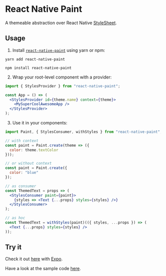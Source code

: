 # React Native Paint

A themeable abstraction over React Native [StyleSheet](https://facebook.github.io/react-native/docs/stylesheet.html).

## Usage

1.  Install [`react-native-paint`](https://www.npmjs.com/package/react-native-paint) using yarn or npm:

```
yarn add react-native-paint
```

```
npm install react-native-paint
```

2.  Wrap your root-level component with a provider:

```jsx
import { StylesProvider } from "react-native-paint";

const App = () => (
  <StylesProvider id={theme.name} context={theme}>
    <MySuperCoolAwesomeApp />
  </StylesProvider>
);
```

3.  Use it in your components:

```jsx
import Paint, { StylesConsumer, withStyles } from "react-native-paint";

// with context
const paint = Paint.create(theme => ({
  color: theme.textColor
}));

// or without context
const paint = Paint.create({
  color: "blue"
});

// as consumer
const ThemedText = props => (
  <StylesConsumer paint={paint}>
    {styles => <Text {...props} styles={styles} />}
  </StylesConsumer>
);

// as hoc
const ThemedText = withStyles(paint)(({ styles, ...props }) => (
  <Text {...props} styles={styles} />
));
```

## Try it

Check it out [here](https://exp.host/@brankeye/themed-app) with [Expo](https://expo.io/).

Have a look at the sample code [here](https://github.com/brankeye/react-native-paint/tree/master/samples/themed-app).
